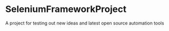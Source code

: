 # SeleniumFrameworkProject
A project for testing out new ideas and latest open source automation tools 
